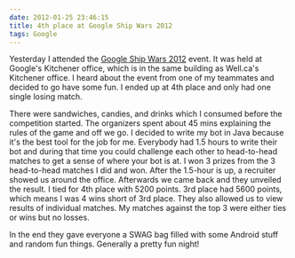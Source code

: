 ```yaml
---
date: 2012-01-25 23:46:15
title: 4th place at Google Ship Wars 2012
tags: Google
---
```


Yesterday I attended the [Google Ship Wars 2012](https://sites.google.com/site/shipwars2012/) event. It was held at Google's Kitchener office, which is in the same building as Well.ca's Kitchener office. I heard about the event from one of my teammates and decided to go have some fun. I ended up at 4th place and only had one single losing match.

There were sandwiches, candies, and drinks which I consumed before the competition started. The organizers spent about 45 mins explaining the rules of the game and off we go. I decided to write my bot in Java because it's the best tool for the job for me. Everybody had 1.5 hours to write their bot and during that time you could challenge each other to head-to-head matches to get a sense of where your bot is at. I won 3 prizes from the 3 head-to-head matches I did and won. After the 1.5-hour is up, a recruiter showed us around the office. Afterwards we came back and they unveiled the result. I tied for 4th place with 5200 points. 3rd place had 5600 points, which means I was 4 wins short of 3rd place. They also allowed us to view results of individual matches. My matches against the top 3 were either ties or wins but no losses.

In the end they gave everyone a SWAG bag filled with some Android stuff and random fun things. Generally a pretty fun night!
